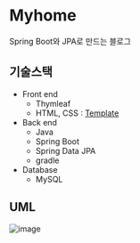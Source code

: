 # Myhome
Spring Boot와 JPA로 만드는 블로그

## 기술스택
- Front end
  - Thymleaf
  - HTML, CSS : [Template](html5up.net)
- Back end
  - Java
  - Spring Boot
  - Spring Data JPA
  - gradle
- Database
  - MySQL

## UML
![image](https://user-images.githubusercontent.com/75615404/155679823-69c2bd9b-db39-4f6d-a834-068541acfdf2.png)
